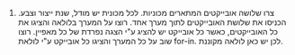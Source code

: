 1. צרו שלושה אובייקטים המתארים מכוניות. לכל מכונית יש מודל, שנת ייצור וצבע. הכניסו את שלושת האובייקטים לתוך מערך אחד. רוצו על המערך בלולאה והציגו את כל האובייקטים, כאשר כל אובייקט יש להציג ע"י הצגה נפרדת של כל מאפיין. רוצו שוב על כל המערך והציגו כל אובייקט ע"י לולאת for-in. לכן יש כאן לולאה מקוננת.
